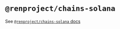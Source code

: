 # `@renproject/chains-solana`

See [`@renproject/chains-solana` docs](https://renproject.github.io/ren-js-v3-docs/modules/_renproject_chains_solana.html)

